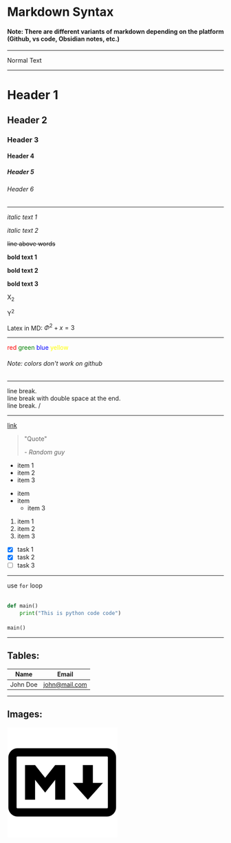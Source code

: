 # Markdown Syntax

#### Note: There are different variants of markdown depending on the platform (Github, vs code, Obsidian notes, etc.)

---

<!--
coment
-->

[comment]: <> (This is a comment)
[//]: <> (This is a comment)

Normal Text

---

# Header 1
## Header 2
### Header 3
#### Header 4
##### Header 5
###### Header 6


---

_italic text 1_

*italic text 2*

~~line above words~~

__bold text 1__

**bold text 2**

<b>bold text 3</b>

X<sub>2</sub>

Y<sup>2</sup>

Latex in MD: $\Phi^{2} + x = 3$

---
<span style="color:red">red</span>
<span style="color:green">green</span>
<span style="color:blue">blue</span>
<span style="color:yellow">yellow</span>

###### Note: colors don't work on github
---
line break.<br>
line break with double space at the end.  
line break. /


---

[link](https://https://github.com)

> "Quote"
> 
> *- Random guy*

- item 1
- item 2
- item 3


* item
* item
	* item 3


1. item 1
2. item 2
3. item 3


<!-- Task list -->
* [x] task 1
* [x] task 2
* [ ] task 3

---
use `for` loop

```python

def main()
	print("This is python code code")
	
main()

```

---

## Tables:

| Name| Email|
|-----|------|
| John Doe|john@mail.com|
					

---

## Images:

<!-- Images -->
![Markdown logo](https://raw.githubusercontent.com/devicons/devicon/master/icons/markdown/markdown-original.svg)
